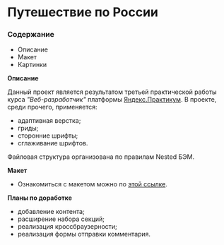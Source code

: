 # Путешествие по России

### Содержание
* Описание
* Макет
* Картинки

**Описание**

Данный проект является результатом третьей практической работы курса _"Веб-разработчик"_ платформы [Яндекс.Практикум](praktikum.yandex.ru "Yandex.Практикум"). В проекте, среди прочего, применяется:
- адаптивная верстка;
- гриды;
- сторонние шрифты;
- сглаживание шрифтов.

Файловая структура организована по правилам Nested БЭМ.

**Макет**

* Ознакомиться с макетом можно по [этой ссылке](https://www.figma.com/file/OyRWEjU6wBwRe1hapzQoLx/Sprint-3%3A-Russia-%2F-desktop-%2B-mobile?node-id=28503%3A0).

**Планы по доработке**
- добавление контента;
- расширение набора секций;
- реализация кроссбраузерности;
- реализация формы отправки комментария.
